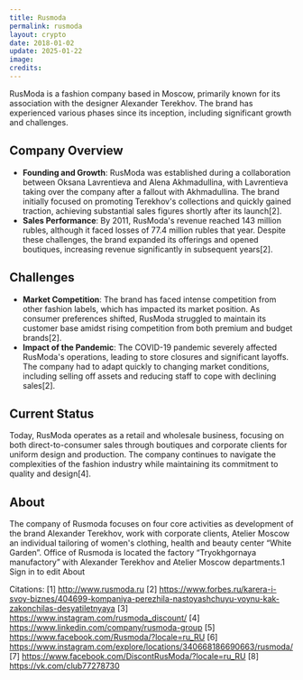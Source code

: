 ```yaml
---
title: Rusmoda
permalink: rusmoda
layout: crypto
date: 2018-01-02
update: 2025-01-22
image:
credits:
---
```


RusModa is a fashion company based in Moscow, primarily known for its association with the designer Alexander Terekhov. The brand has experienced various phases since its inception, including significant growth and challenges.

## **Company Overview**
- **Founding and Growth**: RusModa was established during a collaboration between Oksana Lavrentieva and Alena Akhmadullina, with Lavrentieva taking over the company after a fallout with Akhmadullina. The brand initially focused on promoting Terekhov's collections and quickly gained traction, achieving substantial sales figures shortly after its launch[2].
- **Sales Performance**: By 2011, RusModa's revenue reached 143 million rubles, although it faced losses of 77.4 million rubles that year. Despite these challenges, the brand expanded its offerings and opened boutiques, increasing revenue significantly in subsequent years[2].

## **Challenges**
- **Market Competition**: The brand has faced intense competition from other fashion labels, which has impacted its market position. As consumer preferences shifted, RusModa struggled to maintain its customer base amidst rising competition from both premium and budget brands[2].
- **Impact of the Pandemic**: The COVID-19 pandemic severely affected RusModa's operations, leading to store closures and significant layoffs. The company had to adapt quickly to changing market conditions, including selling off assets and reducing staff to cope with declining sales[2].

## Current Status

Today, RusModa operates as a retail and wholesale business, focusing on both direct-to-consumer sales through boutiques and corporate clients for uniform design and production. The company continues to navigate the complexities of the fashion industry while maintaining its commitment to quality and design[4].

## About

The company of Rusmoda focuses on four core activities as development of the brand Alexander Terekhov, work with corporate clients, Atelier Moscow an  individual tailoring of women's clothing, health and beauty center “White Garden”. Office of Rusmoda is located the factory “Tryokhgornaya manufactory” with Alexander Terekhov and Atelier Moscow departments.1 Sign in to edit About

Citations:
[1] http://www.rusmoda.ru
[2] https://www.forbes.ru/karera-i-svoy-biznes/404699-kompaniya-perezhila-nastoyashchuyu-voynu-kak-zakonchilas-desyatiletnyaya
[3] https://www.instagram.com/rusmoda_discount/
[4] https://www.linkedin.com/company/rusmoda-group
[5] https://www.facebook.com/Rusmoda/?locale=ru_RU
[6] https://www.instagram.com/explore/locations/340668186690663/rusmoda/
[7] https://www.facebook.com/DiscontRusModa/?locale=ru_RU
[8] https://vk.com/club77278730
